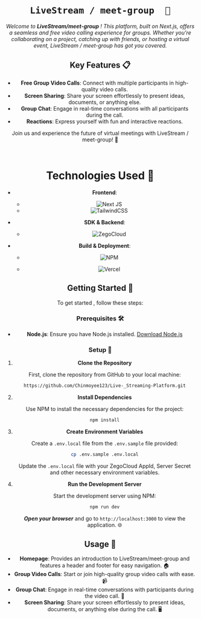 <div align="center">

# `LiveStream / meet-group  🌟`

<i> 

Welcome to **LiveStream/meet-group** ! This platform, built on Next.js, offers a seamless and free video calling experience for groups. Whether you're collaborating on a project, catching up with friends, or hosting a virtual event, LiveStream / meet-group has got you covered. 
</i>

## Key Features 📋
- **Free Group Video Calls**: Connect with multiple participants in high-quality video calls.
- **Screen Sharing**: Share your screen effortlessly to present ideas, documents, or anything else.
- **Group Chat**: Engage in real-time conversations with all participants during the call.
- **Reactions**: Express yourself with fun and interactive reactions.

Join us and experience the future of virtual meetings with LiveStream / meet-group! 🌟


</i>


<br> 


# Technologies Used 🔧

- **Frontend**: 
   - ![Next JS](https://img.shields.io/badge/Next-black?style=for-the-badge&logo=next.js&logoColor=white) 
   - ![TailwindCSS](https://img.shields.io/badge/tailwindcss-%2338B2AC.svg?style=for-the-badge&logo=tailwind-css&logoColor=white)
- **SDK & Backend**:
   - ![ZegoCloud](https://cdn-b.saashub.com/images/app/service_logos/214/abfx1r2e4jwb/large.png?1668494327)

- **Build & Deployment**: 
   - ![NPM](https://img.shields.io/badge/NPM-%23CB3837.svg?style=for-the-badge&logo=npm&logoColor=white)

   - ![Vercel](https://img.shields.io/badge/vercel-%23000000.svg?style=for-the-badge&logo=vercel&logoColor=white)

## Getting Started 🚀

To get started , follow these steps:

### Prerequisites 🛠️

- **Node.js**: Ensure you have Node.js installed. [Download Node.js](https://nodejs.org/)


### Setup 📝

1. **Clone the Repository**

   First, clone the repository from GitHub to your local machine:

   ```bash
   https://github.com/Chinmoyee123/Live-_Streaming-Platform.git
   ```

2. **Install Dependencies**

   Use NPM to install the necessary dependencies for the project:

   ```bash
   npm install
   ```

3. **Create Environment Variables**

   Create a `.env.local` file from the `.env.sample` file provided:

   ```bash
   cp .env.sample .env.local
   ```

   Update the `.env.local` file with your ZegoCloud AppId, Server Secret and other necessary environment variables.

4. **Run the Development Server**

   Start the development server using NPM:

   ```bash
   npm run dev
   ```

   ***Open your browser*** and go to `http://localhost:3000` to view the application. 🌐

## Usage 📖

- **Homepage**: Provides an introduction to LiveStream/meet-group and features a header and footer for easy navigation. 🏠
- **Group Video Calls**: Start or join high-quality group video calls with ease. 📹
- **Group Chat**: Engage in real-time conversations with participants during the video call. 💬
- **Screen Sharing**: Share your screen effortlessly to present ideas, documents, or anything else during the call. 🖥️




